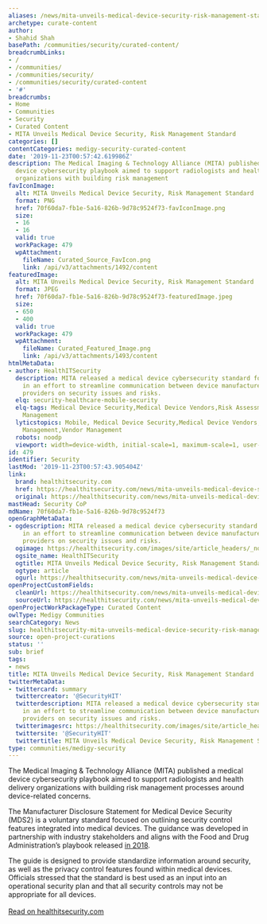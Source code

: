 ```yaml
---
aliases: /news/mita-unveils-medical-device-security-risk-management-standard
archetype: curate-content
author:
- Shahid Shah
basePath: /communities/security/curated-content/
breadcrumbLinks:
- /
- /communities/
- /communities/security/
- /communities/security/curated-content
- '#'
breadcrumbs:
- Home
- Communities
- Security
- Curated Content
- MITA Unveils Medical Device Security, Risk Management Standard
categories: []
contentCategories: medigy-security-curated-content
date: '2019-11-23T00:57:42.619986Z'
description: The Medical Imaging & Technology Alliance (MITA) published a medical
  device cybersecurity playbook aimed to support radiologists and health delivery
  organizations with building risk management
favIconImage:
  alt: MITA Unveils Medical Device Security, Risk Management Standard
  format: PNG
  href: 70f60da7-fb1e-5a16-826b-9d78c9524f73-favIconImage.png
  size:
  - 16
  - 16
  valid: true
  workPackage: 479
  wpAttachment:
    fileName: Curated_Source_FavIcon.png
    link: /api/v3/attachments/1492/content
featuredImage:
  alt: MITA Unveils Medical Device Security, Risk Management Standard
  format: JPEG
  href: 70f60da7-fb1e-5a16-826b-9d78c9524f73-featuredImage.jpeg
  size:
  - 650
  - 400
  valid: true
  workPackage: 479
  wpAttachment:
    fileName: Curated_Featured_Image.png
    link: /api/v3/attachments/1493/content
htmlMetaData:
- author: HealthITSecurity
  description: MITA released a medical device cybersecurity standard for radiologists,
    in an effort to streamline communication between device manufacturers and health
    providers on security issues and risks.
  elq: security-healthcare-mobile-security
  elq-tags: Medical Device Security,Medical Device Vendors,Risk Assessment,Risk Management,Vendor
    Management
  lyticstopics: Mobile, Medical Device Security,Medical Device Vendors,Risk Assessment,Risk
    Management,Vendor Management
  robots: noodp
  viewport: width=device-width, initial-scale=1, maximum-scale=1, user-scalable=no
id: 479
identifier: Security
lastMod: '2019-11-23T00:57:43.905404Z'
link:
  brand: healthitsecurity.com
  href: https://healthitsecurity.com/news/mita-unveils-medical-device-security-risk-management-standard
  original: https://healthitsecurity.com/news/mita-unveils-medical-device-security-risk-management-standard
mastHead: Security CoP
mdName: 70f60da7-fb1e-5a16-826b-9d78c9524f73
openGraphMetaData:
- ogdescription: MITA released a medical device cybersecurity standard for radiologists,
    in an effort to streamline communication between device manufacturers and health
    providers on security issues and risks.
  ogimage: https://healthitsecurity.com/images/site/article_headers/_normal/medical_device_security.jpg
  ogsite_name: HealthITSecurity
  ogtitle: MITA Unveils Medical Device Security, Risk Management Standard
  ogtype: article
  ogurl: https://healthitsecurity.com/news/mita-unveils-medical-device-security-risk-management-standard
openProjectCustomFields:
  cleanUrl: https://healthitsecurity.com/news/mita-unveils-medical-device-security-risk-management-standard
  sourceUrl: https://healthitsecurity.com/news/mita-unveils-medical-device-security-risk-management-standard
openProjectWorkPackageType: Curated Content
owlType: Medigy Communities
searchCategory: News
slug: healthitsecurity-mita-unveils-medical-device-security-risk-management-standard
source: open-project-curations
status: ''
sub: brief
tags:
- news
title: MITA Unveils Medical Device Security, Risk Management Standard
twitterMetaData:
- twittercard: summary
  twittercreator: '@SecurityHIT'
  twitterdescription: MITA released a medical device cybersecurity standard for radiologists,
    in an effort to streamline communication between device manufacturers and health
    providers on security issues and risks.
  twitterimagesrc: https://healthitsecurity.com/images/site/article_headers/_normal/medical_device_security.jpg
  twittersite: '@SecurityHIT'
  twittertitle: MITA Unveils Medical Device Security, Risk Management Standard
type: communities/medigy-security
---
```


<p>The Medical Imaging &amp; Technology Alliance (MITA) published a medical device cybersecurity playbook aimed to support radiologists and health delivery organizations with building risk management processes around device-related concerns.</p><p>The Manufacturer Disclosure Statement for Medical Device Security (MDS2) is a voluntary standard focused on outlining security control features integrated into medical devices. The guidance was developed in partnership with industry stakeholders and aligns with the Food and Drug Administration’s playbook released <a href="https://www.mitre.org/sites/default/files/publications/pr-18-1550-Medical-Device-Cybersecurity-Playbook.pdf">in 2018</a>.</p><p>The guide is designed to provide standardize information around security, as well as the privacy control features found within medical devices. Officials stressed that the standard is best used as an input into an operational security plan and that all security controls may not be appropriate for all devices.<br><br><a href="https://healthitsecurity.com/news/mita-unveils-medical-device-security-risk-management-standard">Read on healthitsecurity.com</a></p>